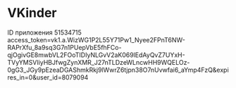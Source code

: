 # VKinder
ID приложения	51534715
access_token=vk1.a.WizWG1P2L55Y71Pw1_Nyee2FPnT6NW-RAPrXfu_8a9sq3G7n1PUepVbE5fhFCo-qjOgivGE8mwbVL2FOoTIDIyNLGvV2aK069lEdAyQvZ7UYxH-TVyYMSVIiyHBJfwgZynXMR_J27nTLDzeWLncwHH9WQELOz-0gG3_JGy9pEzeaDGAShmkRkj9lWwrZ6tjpn38O7nUvwfai6_aYmp4FzQ&expires_in=0&user_id=8079094
